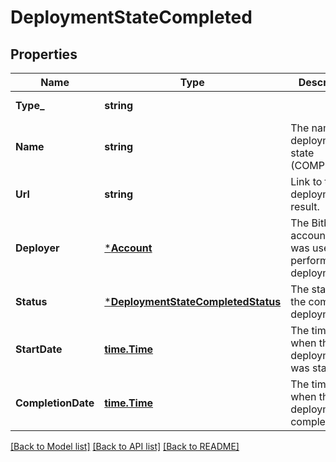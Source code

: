 # DeploymentStateCompleted

## Properties
Name | Type | Description | Notes
------------ | ------------- | ------------- | -------------
**Type_** | **string** |  | [default to null]
**Name** | **string** | The name of deployment state (COMPLETED). | [optional] [default to null]
**Url** | **string** | Link to the deployment result. | [optional] [default to null]
**Deployer** | [***Account**](account.md) | The Bitbucket account that was used to perform the deployment. | [optional] [default to null]
**Status** | [***DeploymentStateCompletedStatus**](deployment_state_completed_status.md) | The status of the completed deployment. | [optional] [default to null]
**StartDate** | [**time.Time**](time.Time.md) | The timestamp when the deployment was started. | [optional] [default to null]
**CompletionDate** | [**time.Time**](time.Time.md) | The timestamp when the deployment completed. | [optional] [default to null]

[[Back to Model list]](../README.md#documentation-for-models) [[Back to API list]](../README.md#documentation-for-api-endpoints) [[Back to README]](../README.md)


